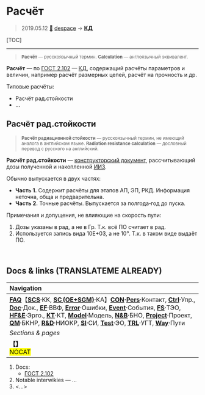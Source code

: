 # Расчёт
> 2019.05.12 [🚀](../index/index.md) [despace](index.md) → **[КД](doc.md)**

[TOC]

---

> <small>**Расчёт** — русскоязычный термин. **Calculation** — англоязычный эквивалент.</small>

**Расчёт** — по [ГОСТ 2.102](гост_2_102.md) — [КД](doc.md), содержащий расчёты параметров и величин, например расчёт размерных цепей, расчёт на прочность и др.

Типовые расчёты:

   - Расчёт рад.стойкости
   - …



## Расчёт рад.стойкости
> <small>**Расчёт радиационной стойкости** — русскоязычный термин, не имеющий аналога в английском языке. **Radiation resistance calculation** — дословный перевод с русского на английский.</small>

**Расчёт рад.стойкости** — [конструкторский документ](doc.md), расcчитывающий дозы полученной и накопленной [ИИЗ](ion_rad.md).

Обычно выпускается в двух частях:

   - **Часть 1.** Содержит расчёты для этапов АП, ЭП, РКД. Информация неточна, обща и предварительна.
   - **Часть 2.** Точные расчёты. Выпускается за полгода‑год до пуска.

Примечания и допущения, не влияющие на скорость пули:

   1. Дозы указаны в рад, а не в Гр. Т.к. всё ПО считает в рад.
   1. Используется запись вида 10E+03, а не 10³. Т.к. в таком виде выдаёт ПО.



<p style="page-break-after:always"> </p>

## Docs & links (TRANSLATEME ALREADY)
|Navigation|
|:--|
|**[FAQ](faq.md)**【**[SCS](scs.md)**·КК, **[SC (OE+SGM)](sc.md)**·КА】**[CON](contact.md)·[Pers](person.md)**·Контакт, **[Ctrl](control.md)**·Упр., **[Doc](doc.md)**·Док., **[EF](ef.md)**·ВВФ, **[Error](error.md)**·Ошибки, **[Event](event.md)**·События, **[FS](fs.md)**·ТЭО, **[HF&E](hfe.md)**·Эрго., **[KT](kt.md)**·КТ, **[Model](model.md)**·Модель, **[N&B](nnb.md)**·БНО, **[Project](project.md)**·Проект, **[QM](qm.md)**·БКНР, **[R&D](rnd.md)**·НИОКР, **[SI](si.md)**·СИ, **[Test](test.md)**·ЭО, **[TRL](trl.md)**·УГТ, **[Way](way.md)**·Пути|
|*Sections & pages*|
|**【[](.md)】**<br> <mark>NOCAT</mark>|

   1. Docs:
      - [ГОСТ 2.102](гост_2_102.md)
   1. Notable interwikies — …
   1. <…>
